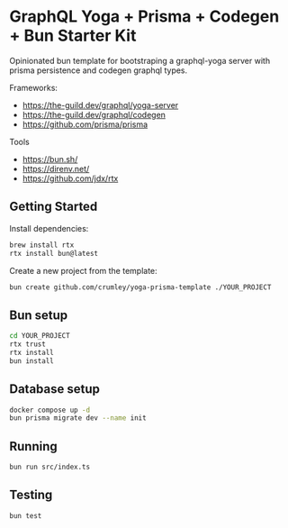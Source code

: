 # GraphQL Yoga + Prisma + Codegen + Bun Starter Kit

Opinionated bun template for bootstraping a graphql-yoga server with prisma persistence and codegen
graphql types.

Frameworks:

- https://the-guild.dev/graphql/yoga-server
- https://the-guild.dev/graphql/codegen
- https://github.com/prisma/prisma

Tools

- https://bun.sh/
- https://direnv.net/
- https://github.com/jdx/rtx

## Getting Started

Install dependencies:

```sh
brew install rtx
rtx install bun@latest
```

Create a new project from the template:

```sh
bun create github.com/crumley/yoga-prisma-template ./YOUR_PROJECT
```

## Bun setup

```bash
cd YOUR_PROJECT
rtx trust
rtx install
bun install
```

## Database setup

```sh
docker compose up -d
bun prisma migrate dev --name init
```

## Running

```sh
bun run src/index.ts
```

## Testing

```sh
bun test
```